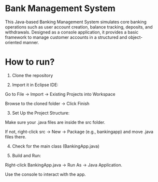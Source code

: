 # Bank Management System

This Java-based Banking Management System simulates core banking operations such as user account creation, balance tracking, deposits, and withdrawals. Designed as a console application, it provides a basic framework to manage customer accounts in a structured and object-oriented manner.

# How to run?

1) Clone the repository

2) Import it in Eclipse IDE:

Go to File → Import → Existing Projects into Workspace

Browse to the cloned folder → Click Finish

3) Set Up the Project Structure:
   
Make sure your .java files are inside the src folder.

If not, right-click src → New → Package (e.g., bankingapp) and  move .java files there.

4) Check for the main class (BankingApp.java)

5) Build and Run:
   
Right-click BankingApp.java → Run As → Java Application.

Use the console to interact with the app.



